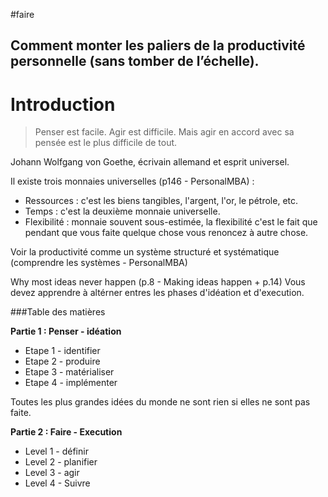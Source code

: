 
#faire
## Comment monter les paliers de la productivité personnelle (sans tomber de l’échelle).

# Introduction


> Penser est facile. Agir est difficile. Mais agir en accord avec sa pensée est le plus difficile de tout.

Johann Wolfgang von Goethe, écrivain allemand et esprit universel. 



Il existe trois monnaies universelles  (p146 - PersonalMBA) : 

- Ressources : c'est les biens tangibles, l'argent, l'or, le pétrole, etc. 
- Temps : c'est la deuxième monnaie universelle. 
- Flexibilité : monnaie souvent sous-estimée, la flexibilité c'est le fait que pendant que vous faite quelque chose vous renoncez à autre chose. 




Voir la productivité comme un système structuré et systématique (comprendre les systèmes - PersonalMBA)


Why most ideas never happen (p.8 - Making ideas happen + p.14)
Vous devez apprendre à altérner entres les phases d'idéation et d'execution. 

###Table des matières 

**Partie 1 : Penser - idéation**

- Etape 1 - identifier 
- Etape 2 - produire
- Etape 3 - matérialiser
- Etape 4 - implémenter


Toutes les plus grandes idées du monde ne sont rien si elles ne sont pas faite. 

**Partie 2 : Faire - Execution**

- Level 1 - définir
- Level 2 - planifier
- Level 3 - agir
- Level 4 - Suivre 